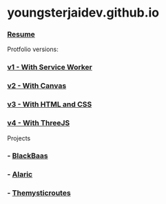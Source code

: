 # youngsterjaidev.github.io

### [Resume](https://youngsterjaidev.github.io/assets/resumes/jai_resume.pdf)

Protfolio versions:

### [v1 - With Service Worker](https://youngsterjaidev.github.io/v1)

### [v2 - With Canvas](https://youngsterjaidev.github.io/v3)

### [v3 - With HTML and CSS](https://youngsterjaidev.github.io/v2)

### [v4 - With ThreeJS](https://youngsterjaidev.github.io/v4)

Projects

### - [BlackBaas](/docs/baas)

### - [Alaric](https://alaric.co.in)

### - [Themysticroutes](https://themysticroutes.netlify.app/)

